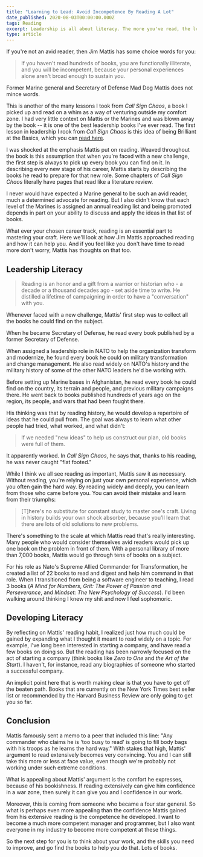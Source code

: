 ```yaml
---
title: "Learning to Lead: Avoid Incompetence By Reading A Lot"
date_published: 2020-08-03T00:00:00.000Z
tags: Reading
excerpt: Leadership is all about literacy. The more you've read, the less you'll be caught off guard
type: article
---
```


If you're not an avid reader, then Jim Mattis has some choice words for you:

> If you haven't read hundreds of books, you are functionally illiterate, and you will be incompetent, because your personal experiences alone aren't broad enough to sustain you.

Former Marine general and Secretary of Defense Mad Dog Mattis does not mince words.

This is another of the many lessons I took from *Call Sign Chaos*, a book I picked up and read on a whim as a way of venturing outside my comfort zone. I had very little context on Mattis or the Marines and was blown away by the book -- it is one of the best leadership books I've ever read. The first lesson in leadership I rook from *Call Sign Chaos* is this idea of being Brilliant at the Basics, which you can [read here](https://hawthorne.io/brilliant-at-the-basics/).

I was shocked at the emphasis Mattis put on reading. Weaved throughout the book is this assumption that when you're faced with a new challenge, the first step is always to pick up every book you can find on it. In describing every new stage of his career, Mattis starts by describing the books he read to prepare for that new role. Some chapters of *Call Sign Chaos* literally have pages that read like a literature review.

I never would have expected a Marine general to be such an avid reader, much a determined advocate for reading. But I also didn't know that each level of the Marines is assigned an annual reading list and being promoted depends in part on your ability to discuss and apply the ideas in that list of books.

What ever your chosen career track, reading is an essential part to mastering your craft. Here we'll look at how Jim Mattis approached reading and how it can help you. And if you feel like you don't have time to read more don't worry, Mattis has thoughts on that too.

## Leadership Literacy

> Reading is an honor and a gift from a warrior or historian who - a decade or a thousand decades ago - set aside time to write. He distilled a lifetime of campaigning in order to have a "conversation" with you.

Whenever faced with a new challenge, Mattis' first step was to collect all the books he could find on the subject.

When he became Secretary of Defense, he read every book published by a former Secretary of Defense.

When assigned a leadership role in NATO to help the organization transform and modernize, he found every book he could on military transformation and change management. He also read widely on NATO's history and the military history of some of the other NATO leaders he'd be working with.

Before setting up Marine bases in Afghanistan, he read every book he could find on the country, its terrain and people, and previous military campaigns there. He went back to books published hundreds of years ago on the region, its people, and wars that had been fought there.

His thinking was that by reading history, he would develop a repertoire of ideas that he could pull from. The goal was always to learn what other people had tried, what worked, and what didn't:

> If we needed "new ideas" to help us construct our plan, old books were full of them.

It apparently worked. In *Call Sign Chaos*, he says that, thanks to his reading, he was never caught "flat footed."

While I think we all see reading as important, Mattis saw it as necessary. Without reading, you're relying on just your own personal experience, which you often gain the hard way. By reading widely and deeply, you can learn from those who came before you. You can avoid their mistake and learn from their triumphs:

> [T]here's no substitute for constant study to master one's craft. Living in history builds your own shock absorber, because you'll learn that there are lots of old solutions to new problems.

There's something to the scale at which Mattis read that's really interesting. Many people who would consider themselves avid readers would pick up one book on the problem in front of them. With a personal library of more than 7,000 books, Mattis would go through tens of books on a subject.

For his role as Nato's Supreme Allied Commander for Transformation, he created a list of 22 books to read and digest and help him command in that role. When I transitioned from being a software engineer to teaching, I read 3 books (*A Mind for Numbers*, *Grit: The Power of Passion and Perseverance*, and *Mindset: The New Psychology of Success*). I'd been walking around thinking I knew my shit and now I feel sophomoric.

## Developing Literacy

By reflecting on Mattis' reading habit, I realized just how much could be gained by expanding what I thought it meant to read widely on a topic. For example, I've long been interested in starting a company, and have read a few books on doing so. But the reading has been narrowly focused on the act of starting a company (think books like *Zero to One* and *the Art of the Start*). I haven't, for instance, read any biographies of someone who started a successful company.

An implicit point here that is worth making clear is that you have to get off the beaten path. Books that are currently on the New York Times best seller list or recommended by the Harvard Business Review are only going to get you so far.

## Conclusion

Mattis famously sent a memo to a peer that included this line: "Any commander who claims he is 'too busy to read' is going to fill body bags with his troops as he learns the hard way." With stakes that high, Mattis' argument to read extensively becomes very convincing. You and I can still take this more or less at face value, even though we're probably not working under such extreme conditions.

What is appealing about Mattis' argument is the comfort he expresses, because of his bookishness. If reading extensively can give him confidence in a war zone, then surely it can give you and I confidence in our work.

Moreover, this is coming from someone who became a four star general. So what is perhaps even more appealing than the confidence Mattis gained from his extensive reading is the competence he developed. I want to become a much more competent manager and programmer, but I also want everyone in my industry to become more competent at these things.

So the next step for you is to think about your work, and the skills you need to improve, and go find the books to help you do that. Lots of books.
